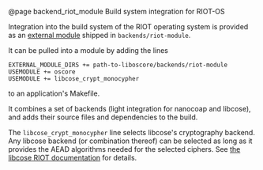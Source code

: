@page backend_riot_module Build system integration for RIOT-OS

Integration into the build system of the RIOT operating system is provided as
an [external module](https://riot-os.org/api/creating-modules.html#modules-outside-of-riotbase)
shipped in `backends/riot-module`.

It can be pulled into a module by adding the lines

    EXTERNAL_MODULE_DIRS += path-to-liboscore/backends/riot-module
    USEMODULE += oscore
    USEMODULE += libcose_crypt_monocypher

to an application's Makefile.

It combines a set of backends (light integration for nanocoap and libcose), and
adds their source files and dependencies to the build.

The `libcose_crypt_monocypher` line selects libcose's cryptography backend. Any
libcose backend (or combination thereof) can be selected as long as it provides
the AEAD algorithms needed for the selected ciphers. See [the libcose RIOT
documentation](https://riot-os.org/api/group__pkg__libcose.html) for details.
